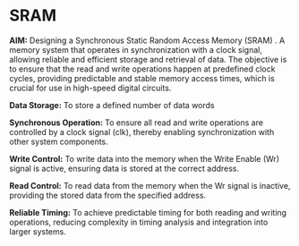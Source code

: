# SRAM

**AIM:** Designing a Synchronous Static Random Access Memory (SRAM) . 
A memory system that operates in synchronization with a clock signal, allowing reliable and efficient storage and retrieval of data. 
The objective is to ensure that the read and write operations happen at predefined clock cycles, providing predictable and stable memory access times, which is crucial for use in high-speed digital circuits. 

**Data Storage:** To store a defined number of data words 

**Synchronous Operation:** To ensure all read and write operations are controlled by a clock signal (clk), thereby enabling synchronization with other system components. 

**Write Control:** To write data into the memory when the Write Enable (Wr) signal is active, ensuring data is stored at the correct address. 

**Read Control:** To read data from the memory when the Wr signal is inactive, providing the stored data from the specified address. 

**Reliable Timing:** To achieve predictable timing for both reading and writing operations, reducing complexity in timing analysis and integration into larger systems. 
